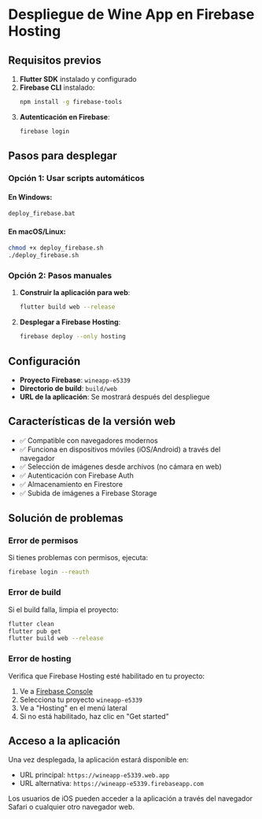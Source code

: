 # Despliegue de Wine App en Firebase Hosting

## Requisitos previos

1. **Flutter SDK** instalado y configurado
2. **Firebase CLI** instalado:
   ```bash
   npm install -g firebase-tools
   ```
3. **Autenticación en Firebase**:
   ```bash
   firebase login
   ```

## Pasos para desplegar

### Opción 1: Usar scripts automáticos

#### En Windows:

```bash
deploy_firebase.bat
```

#### En macOS/Linux:

```bash
chmod +x deploy_firebase.sh
./deploy_firebase.sh
```

### Opción 2: Pasos manuales

1. **Construir la aplicación para web**:

   ```bash
   flutter build web --release
   ```

2. **Desplegar a Firebase Hosting**:
   ```bash
   firebase deploy --only hosting
   ```

## Configuración

- **Proyecto Firebase**: `wineapp-e5339`
- **Directorio de build**: `build/web`
- **URL de la aplicación**: Se mostrará después del despliegue

## Características de la versión web

- ✅ Compatible con navegadores modernos
- ✅ Funciona en dispositivos móviles (iOS/Android) a través del navegador
- ✅ Selección de imágenes desde archivos (no cámara en web)
- ✅ Autenticación con Firebase Auth
- ✅ Almacenamiento en Firestore
- ✅ Subida de imágenes a Firebase Storage

## Solución de problemas

### Error de permisos

Si tienes problemas con permisos, ejecuta:

```bash
firebase login --reauth
```

### Error de build

Si el build falla, limpia el proyecto:

```bash
flutter clean
flutter pub get
flutter build web --release
```

### Error de hosting

Verifica que Firebase Hosting esté habilitado en tu proyecto:

1. Ve a [Firebase Console](https://console.firebase.google.com)
2. Selecciona tu proyecto `wineapp-e5339`
3. Ve a "Hosting" en el menú lateral
4. Si no está habilitado, haz clic en "Get started"

## Acceso a la aplicación

Una vez desplegada, la aplicación estará disponible en:

- URL principal: `https://wineapp-e5339.web.app`
- URL alternativa: `https://wineapp-e5339.firebaseapp.com`

Los usuarios de iOS pueden acceder a la aplicación a través del navegador Safari o cualquier otro navegador web.




